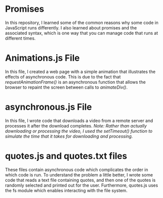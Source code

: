 # Promises
In this repository, I learned some of the common reasons why some code in JavaScript runs differently. 
I also learned about promises and the associated syntax, which is one way that you can manage code that runs at different times.

# Animations.js File
In this file, I created a web page with a simple animation that illustrates the effects of asynchronous code. 
This is due to the fact that *requestAnimationFrame()* is an asynchronous function that allows the browser to repaint the screen between calls to *animateDiv()*.

# asynchronous.js File
In this file, I wrote code that downloads a video from a remote server and processes it after the download completes.
_Note: Rather than actually downloading or processing the video, I used the setTimeout() function to simulate the time that it takes for downloading and processing._

# quotes.js and quotes.txt files
These files contain asynchronous code which complicates the order in which code is run. To understand the problem a little better, I wrote some code that reads a text file containing quotes, and then one of the quotes is randomly selected and printed out for the user. Furthermore, quotes.js uses the fs module which enables interacting with the file system.
